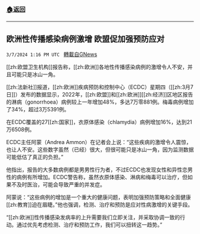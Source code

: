 ###  [:house:返回](README.md)
---


## 欧洲性传播感染病例激增 欧盟促加强预防应对
`3/7/2024 1:16 PM UTC ` [轉載自GNews](https://gnews.org/articles/2374163)

[[zh:欧盟卫生机构]]报告称，[[zh:欧洲]]各地性传播感染病例的激增令人不安，并且可能只是冰山一角。

[[zh:法新社]]报道，[[zh:欧洲]]疾病预防和控制中心（ECDC）星期四（[[zh:3月7日]]）发布的数据显示，2022年，[[zh:欧盟]]和[[zh:欧洲]][[zh:经济]]区地区报告的淋病（gonorrhoea）病例较上一年增加48%，多达7万零881例。梅毒病例增加了34%，超过3万5391例。

在ECDC覆盖的27[[zh:国家]]，衣原体感染（chlamydia）病例增加16%，达到21万6508例。

ECDC主任阿蒙（Andrea Ammon）在记者会上说：“这些疾病的激增令人震惊，也让人不安。这些数字虽然（已经）很大，但很可能只是冰山一角，因为监测数据可能低估了真正的负担。”

他指出，报告的大多数病例都是男男性行为者，不过ECDC也发现女性和异性恋男性的病例有所增加。ECDC警告称，虽然衣原体感染、淋病和梅毒可以治疗，但如果不及时医治，可能会导致严重的并发症。

阿蒙说：“这些病例的增加是一个重大的健康问题，表明加强预防策略和全面健康[[zh:教育]]迫在眉睫。”他也强调，检测、治疗和预防是应对性病激增的关键手段。

“[[zh:欧洲]]性传播感染发病率的上升需要我们立即关注，并采取协调一致的行动。通过优先考虑检测、治疗和预防工作，我们可以扭转这一趋势。”
